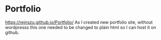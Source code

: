 # Portfolio
https://rejnszu.github.io/Portfolio/
As I created new portfolio site, without wordpresss this one needed to be changed to plain html so I can host it on github.
